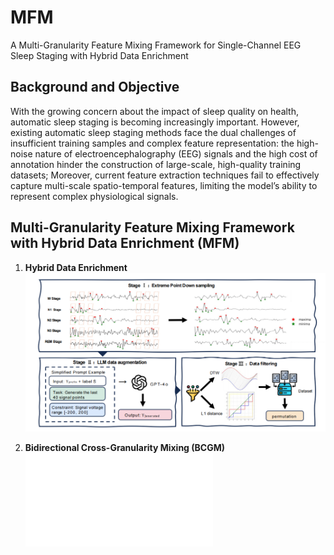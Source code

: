 # MFM
A Multi-Granularity Feature Mixing Framework for Single-Channel EEG Sleep Staging with Hybrid Data Enrichment

## Background and Objective
With the growing concern about the impact of sleep quality on health, automatic sleep staging is becoming increasingly important. However, existing automatic sleep staging methods face the dual challenges of insufficient training samples and complex feature representation: the high-noise nature of electroencephalography (EEG) signals and the high cost of annotation hinder the construction of large-scale, high-quality training datasets; Moreover, current feature extraction techniques fail to effectively capture multi-scale spatio-temporal features, limiting the model’s ability to represent complex physiological signals.
## Multi-Granularity Feature Mixing Framework with Hybrid Data Enrichment (MFM)
1. **Hybrid Data Enrichment**  
![Hybrid Data Enrichment](HDE.png)

3. **Bidirectional Cross-Granularity Mixing (BCGM)**  
![MFM](image/Figure_3.pdf)
